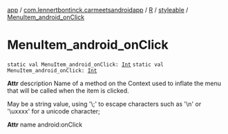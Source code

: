 [app](../../../index.md) / [com.lennertbontinck.carmeetsandroidapp](../../index.md) / [R](../index.md) / [styleable](index.md) / [MenuItem_android_onClick](./-menu-item_android_on-click.md)

# MenuItem_android_onClick

`static val MenuItem_android_onClick: `[`Int`](https://kotlinlang.org/api/latest/jvm/stdlib/kotlin/-int/index.html)
`static val MenuItem_android_onClick: `[`Int`](https://kotlinlang.org/api/latest/jvm/stdlib/kotlin/-int/index.html)

**Attr**
description Name of a method on the Context used to inflate the menu that will be called when the item is clicked.

May be a string value, using '\\;' to escape characters such as '\\n' or '\\uxxxx' for a unicode character;

**Attr**
name android:onClick

